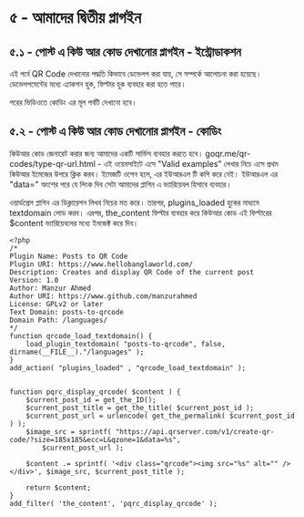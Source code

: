 # ৫ - আমাদের দ্বিতীয় প্লাগইন

## ৫.১ - পোস্ট এ কিউ আর কোড দেখানোর প্লাগইন - ইন্ট্রোডাকশন

এই পর্বে QR Code দেখানোর পদ্ধতি কিভাবে ডেভেলপ করা যায়, সে সম্পর্কে আলোচনা করা হয়েছে। ডেভেলপমেন্টের মধ্যে এ্যাকশন হুক, ফিল্টার হুক ব্যবহার করা হতে পারে।

পরের ভিডিওতে কোডিং এর মূল পর্বটি দেখানো হবে।

## ৫.২ - পোস্ট এ কিউ আর কোড দেখানোর প্লাগইন - কোডিং

কিউআর কোড জেনারেট করার জন্য আমাদের একটি সার্ভিস ব্যবহার করতে হবে। goqr.me/qr-codes/type-qr-url.html - এই ওয়েবসাইটে এসে "Valid examples" লেখার নিচে এসে প্রথম কিউআর ইমেজের উপরে ক্লিক করব। ইমেজটি ওপেন হলে, এর ইউআরএল টি কপি করে নেই। ইউআরএল এর "data=" অংশের পরে যে লিংক দিব সেটা আমাদের প্লাগিন এ ভ্যারিয়েবল হিসাবে ব্যবহার।

ওয়ার্ডপ্রেস প্লাগিন এর ডিক্লারেশন লিখব নিচের মত করে। তারপর, plugins_loaded হুকের মাধ্যমে textdomain লোড করব। এরপর, the_content ফিল্টার ব্যবহার করে কিউআর কোড এই ফিল্টারের $content ভ্যারিয়েবলের মধ্যে ইনজেক্ট করে দিব।

```
<?php
/*
Plugin Name: Posts to QR Code
Plugin URI: https://www.hellobanglaworld.com/
Description: Creates and display QR Code of the current post
Version: 1.0
Author: Manzur Ahmed
Author URI: https://www.github.com/manzurahmed
License: GPLv2 or later
Text Domain: posts-to-qrcode
Domain Path: /languages/
*/
function qrcode_load_textdomain() {
	load_plugin_textdomain( "posts-to-qrcode", false, dirname(__FILE__)."/languages" );
}
add_action( "plugins_loaded" , "qrcode_load_textdomain" );


function pqrc_display_qrcode( $content ) {
    $current_post_id = get_the_ID();
    $current_post_title = get_the_title( $current_post_id );
    $current_post_url = urlencode( get_the_permalink( $current_post_id ) );
    $image_src = sprintf( "https://api.qrserver.com/v1/create-qr-code/?size=185x185&ecc=L&qzone=1&data=%s",
        $current_post_url );

    $content .= sprintf( '<div class="qrcode"><img src="%s" alt="" /></div>', $image_src, $current_post_title );

    return $content;
}
add_filter( 'the_content', 'pqrc_display_qrcode' );
```

